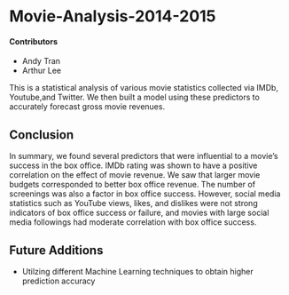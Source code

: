# Movie-Analysis-2014-2015

#### Contributors
- Andy Tran
- Arthur Lee

This is a statistical analysis of various movie statistics collected via IMDb, Youtube,and Twitter. We then built a model using these predictors to accurately forecast gross movie revenues.

## Conclusion
In summary, we found several predictors that were influential to a movie’s success in the
box office. IMDb rating was shown to have a positive correlation on the effect of movie revenue.
We saw that larger movie budgets corresponded to better box office revenue. The number of
screenings was also a factor in box office success. However, social media statistics such as
YouTube views, likes, and dislikes were not strong indicators of box office success or failure,
and movies with large social media followings had moderate correlation with box office success.

## Future Additions
- Utilzing different Machine Learning techniques to obtain higher prediction accuracy

